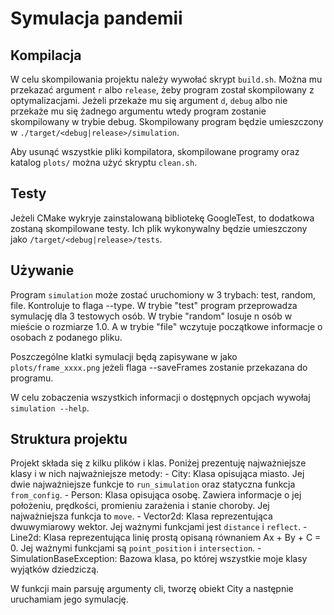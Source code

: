 # Symulacja pandemii

## Kompilacja
W celu skompilowania projektu należy wywołać skrypt `build.sh`. Można mu przekazać argument `r` albo `release`,
żeby program został skompilowany z optymalizacjami. Jeżeli przekaże mu się argument `d`, `debug` albo nie
przekaże mu się żadnego argumentu wtedy program zostanie skompilowany w trybie debug. Skompilowany program
będzie umieszczony w `./target/<debug|release>/simulation`.

Aby usunąć wszystkie pliki kompilatora, skompilowane programy oraz katalog `plots/` można użyć skryptu `clean.sh`.

## Testy
Jeżeli CMake wykryje zainstalowaną bibliotekę GoogleTest, to dodatkowa zostaną skompilowane testy.
Ich plik wykonywalny będzie umieszczony jako `/target/<debug|release>/tests`.

## Używanie
Program `simulation` może zostać uruchomiony w 3 trybach: test, random, file. Kontroluje to flaga --type.
W trybie "test" program przeprowadza symulację dla 3 testowych osób. W trybie "random" losuje n osób w
mieście o rozmiarze 1.0. A w trybie "file" wczytuje początkowe informacje o osobach z podanego pliku.

Poszczególne klatki symulacji będą zapisywane w jako `plots/frame_xxxx.png` jeżeli flaga --saveFrames
zostanie przekazana do programu.

W celu zobaczenia wszystkich informacji o dostępnych opcjach wywołaj `simulation --help`.

## Struktura projektu
Projekt składa się z kilku plików i klas. Poniżej prezentuję najważniejsze klasy i w nich najważniejsze metody:
	- City: Klasa opisująca miasto. Jej dwie najważniejsze funkcje to `run_simulation` oraz statyczna
funkcja `from_config`.
	- Person: Klasa opisująca osobę. Zawiera informacje o jej położeniu, prędkości, promieniu zarażenia i stanie choroby.
Jej najważniejsza funkcja to `move`.
	- Vector2d: Klasa reprezentująca dwuwymiarowy wektor. Jej ważnymi funkcjami jest `distance` i `reflect`.
	- Line2d: Klasa reprezentująca linię prostą opisaną równaniem Ax + By + C = 0.
Jej ważnymi funkcjami są `point_position` i `intersection`.
	- SimulationBaseException: Bazowa klasa, po której wszystkie moje klasy wyjątków dziedziczą.

W funkcji main parsuję argumenty cli, tworzę obiekt City a następnie uruchamiam jego symulację.
